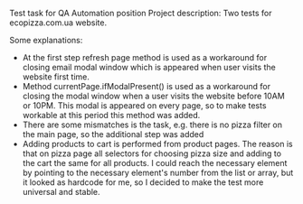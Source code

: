 Test task for QA Automation position
Project description:
Two tests for ecopizza.com.ua website.

Some explanations:
* At the first step refresh page method is used as a workaround for closing email modal window which is appeared when user visits the website first time.
* Method currentPage.ifModalPresent() is used as a workaround for closing the modal window when a user visits the website before 10AM or 10PM. This modal is appeared on every page, so to make tests workable at this period this method was added.
* There are some mismatches is the task, e.g. there is no pizza filter on the main page, so the additional step was added
* Adding products to cart is performed from product pages. The reason is that on pizza page all selectors for choosing pizza size and adding to the cart the same for all products. I could reach the necessary element by pointing to the necessary element's number from the list or array, but it looked as hardcode for me, so I decided to make the test more universal and stable.